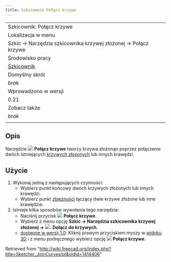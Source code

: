 ```yaml
---
title: Szkicownik Połącz krzywe
---
```

|  |
| --- |
| Szkicownik: Połącz krzywe |
| Lokalizacja w menu |
| Szkic → Narzędzia szkicownika krzywej złożonej → Połącz krzywe |
| Środowisko pracy |
| [Szkicownik](/Sketcher_Workbench/pl "Sketcher Workbench/pl") |
| Domyślny skrót |
| *brak* |
| Wprowadzono w wersji |
| 0.21 |
| Zobacz także |
| *brak* |
|  |

## Opis

Narzędzie ![](/images/Sketcher_JoinCurves.svg) **Połącz krzywe** tworzy krzywa złożonąn poprzez połączenie dwóch istniejących [krzywych złozonych](/B-Splines/pl "B-Splines/pl") lub innych krawędzi.

## Użycie

1. Wykonaj jedną z następujących czynności:
   * Wybierz punkt końcowy dwóch krzywych złożonych lub innych krawędzi.
   * Wybierz punkt [zbieżności](/Sketcher_ConstrainCoincident/pl "Sketcher ConstrainCoincident/pl") łączący dwie krzywe złożone lub inne krawędzie.
2. Istnieje kilka sposobów wywołania tego narzędzia:
   * Naciśnij przycisk ![](/images/Sketcher_JoinCurves.svg) **Połącz krzywe**.
   * Wybierz z menu opcję **Szkic → Narzędzia szkicownika krzywej złożonej → ![](/images/Sketcher_JoinCurves.svg). Dołącz do krzywych**.
   * [dostępne w wersji 1.0](/Release_notes_1.0/pl "Release notes 1.0/pl"): Kliknij prawym przyciskiem myszy w [widoku 3D](/3D_view/pl "3D view/pl") i z menu podręcznego wybierz opcję **![](/images/Sketcher_JoinCurves.svg) Połącz krzywe**.

Retrieved from "<http://wiki.freecad.org/index.php?title=Sketcher_JoinCurves/pl&oldid=1414406>"